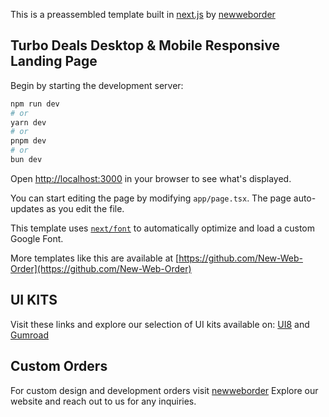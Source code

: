 This is a preassembled template built in [next.js](https://nextjs.org/)  by [newweborder](https://www.newweborder.co/)

## Turbo Deals Desktop & Mobile Responsive Landing Page

Begin by starting the development server:

```bash
npm run dev
# or
yarn dev
# or
pnpm dev
# or
bun dev
```

Open [http://localhost:3000](http://localhost:3000) in your browser to see what's displayed.

You can start editing the page by modifying `app/page.tsx`. The page auto-updates as you edit the file.

This template uses [`next/font`](https://nextjs.org/docs/basic-features/font-optimization) to automatically optimize and load a custom Google Font.

More templates like this are available at [https://github.com/New-Web-Order](https://github.com/New-Web-Order)

## UI KITS

Visit these links and explore our selection of UI kits available  on: [UI8]( https://ui8.net/users/new-web-order) and [Gumroad](https://www.newweborder.online/)

## Custom Orders
For custom design and development orders visit [newweborder](https://www.newweborder.co/) Explore our website and reach out to us for any inquiries.
